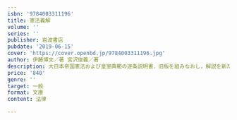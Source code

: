 ```yaml
---
isbn: '9784003311196'
title: 憲法義解
volume: ''
series: ''
publisher: 岩波書店
pubdate: '2019-06-15'
cover: 'https://cover.openbd.jp/9784003311196.jpg'
author: 伊藤博文／著 宮沢俊義／著
description: 大日本帝国憲法および皇室典範の逐条説明書．旧版を組みなおし，解説を新たに付す．(解説=坂本一登)
price: '840'
genre: ''
target: 一般
format: 文庫
content: 法律

---
```

